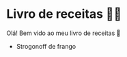 # Livro de receitas :man_cook:

Olá! Bem vido ao meu livro de receitas :wave:

- Strogonoff de frango

